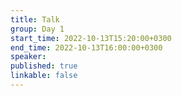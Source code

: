 ```yaml
---
title: Talk
group: Day 1
start_time: 2022-10-13T15:20:00+0300
end_time: 2022-10-13T16:00:00+0300
speaker:
published: true
linkable: false
---
```

